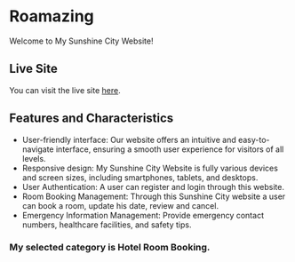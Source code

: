 # Roamazing

Welcome to My Sunshine City Website!

## Live Site

You can visit the live site [here](https://stately-alfajores-f0a540.netlify.app).

## Features and Characteristics

- User-friendly interface: Our website offers an intuitive and easy-to-navigate interface, ensuring a smooth user experience for visitors of all levels.
- Responsive design: My Sunshine City Website is fully various devices and screen sizes, including smartphones, tablets, and desktops.
- User Authentication: A user can register and login through this website.
- Room Booking Management: Through this Sunshine City website a user can book a room, update his date, review and cancel.
- Emergency Information Management: Provide emergency contact numbers, healthcare facilities, and safety tips.

### My selected category is Hotel Room Booking.
